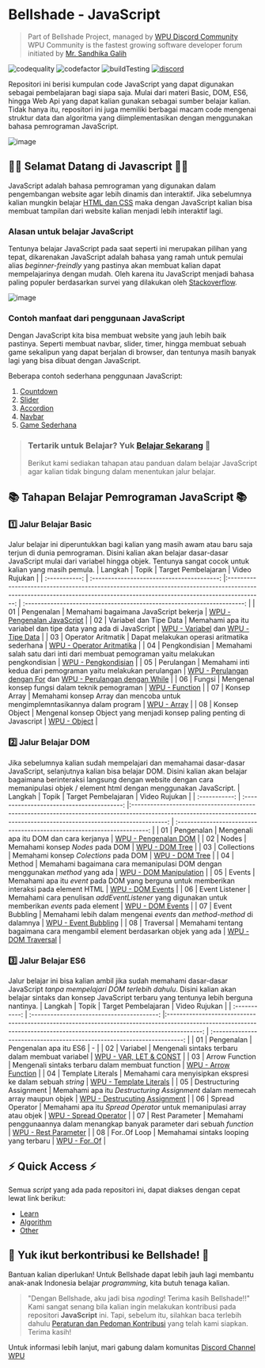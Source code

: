 # Bellshade - JavaScript
> Part of Bellshade Project, managed by [WPU Discord Community](http://discord.gg/S4rrXQU) <br>
> WPU Community is the fastest growing software developer forum initiated by [Mr. Sandhika Galih](https://www.youtube.com/c/WebProgrammingUNPAS)

![codequality](https://img.shields.io/lgtm/grade/javascript/github/bellshade/Javascript?label=code%20quality%3A%20js&style=for-the-badge)
![codefactor](https://img.shields.io/codefactor/grade/github/bellshade/Javascript/main?label=code%20factor%20quality&style=for-the-badge)
![buildTesting](https://img.shields.io/github/workflow/status/bellshade/Javascript/Node%20CI?style=for-the-badge)
[![discord](https://img.shields.io/discord/722002048643497994?logo=discord&logoColor=white&style=for-the-badge)](http://discord.gg/S4rrXQU)

Repositori ini berisi kumpulan code JavaScript yang dapat digunakan sebagai pembelajaran bagi siapa saja. Mulai dari materi Basic, DOM, ES6, hingga Web Api yang dapat kalian gunakan sebagai sumber belajar kalian. Tidak hanya itu, repositori ini juga memiliki berbagai macam code mengenai struktur data dan algoritma yang diimplementasikan dengan menggunakan bahasa pemrograman JavaScript.

![image](https://teknojurnal.com/wp-content/uploads/2016/09/Kelebihan-Bahasa-Pemrograman-JavaScript-Banner.jpg)

## 🎉🎉 Selamat Datang di Javascript 🎉🎉
JavaScript adalah bahasa pemrograman yang digunakan dalam pengembangan website agar lebih dinamis dan interaktif. Jika sebelumnya kalian mungkin belajar [HTML dan CSS](https://github.com/bellshade/HTML-CSS) maka dengan JavaScript kalian bisa membuat tampilan dari website kalian menjadi lebih interaktif lagi.

### Alasan untuk belajar JavaScript

Tentunya belajar JavaScript pada saat seperti ini merupakan pilihan yang tepat, dikarenakan JavaScript adalah bahasa yang ramah untuk pemulai alias _beginner-freindly_ yang pastinya akan membuat kalian dapat mempelajarinya dengan mudah. Oleh karena itu JavaScript menjadi bahasa paling populer berdasarkan survei yang dilakukan oleh [Stackoverflow](https://insights.stackoverflow.com/survey/2021).

![image](https://cdn.discordapp.com/attachments/696006258792333352/905693077484736512/unknown.png)

### Contoh manfaat dari penggunaan JavaScript

Dengan JavaScript kita bisa membuat website yang jauh lebih baik pastinya. Seperti membuat navbar, slider, timer, hingga membuat sebuah game sekalipun yang dapat berjalan di browser, dan tentunya masih banyak lagi yang bisa dibuat dengan JavaScript.

Beberapa contoh sederhana penggunaan JavaScript:
1. [Countdown](https://codepen.io/AllThingsSmitty/pen/JJavZN)
2. [Slider](https://codepen.io/gurovoleg/pen/OqjPLy)
3. [Accordion](https://codepen.io/whit1346/pen/MmeQLR)
4. [Navbar](https://codepen.io/abdosteif/pen/bRoyMb?editors=1100)
5. [Game Sederhana](https://codepen.io/msval/pen/qKhcD)


> ### Tertarik untuk Belajar? Yuk [Belajar Sekarang](learn) 🌟
> Berikut kami sediakan tahapan atau panduan dalam belajar JavaScript agar kalian tidak bingung dalam menentukan jalur belajar.

## :books: Tahapan Belajar Pemrograman JavaScript :books:

### :one: Jalur Belajar Basic

Jalur belajar ini diperuntukkan bagi kalian yang masih awam atau baru saja terjun di dunia pemrograman. Disini kalian akan belajar dasar-dasar JavaScript mulai dari variabel hingga objek. Tentunya sangat cocok untuk kalian yang masih pemula.
| Langkah | Topik | Target Pembelajaran | Video Rujukan |
| :-----------: | :----------------------------------------: |:-----------------------------------------------------------------------------------------------------------------------------------------------------------------------: | :---------------------------------------------------------------------: | 
| 01 | Pengenalan | Memahami bagaimana JavaScript bekerja | [WPU - Pengenalan JavaScript](https://youtu.be/RUTV_5m4VeI) |
| 02 | Variabel dan Tipe Data | Memahami apa itu variabel dan tipe data yang ada di JavaScript | [WPU - Variabel](https://youtu.be/X1q_cK0Qv6o) dan [WPU - Tipe Data](https://youtu.be/1FAnrYu7LCM) |
| 03 | Operator Aritmatik | Dapat melakukan operasi aritmatika sederhana | [WPU - Operator Aritmatika](https://youtu.be/EnXClrVdpTM) |
| 04 | Pengkondisian | Memahami salah satu dari inti dari membuat pemograman yaitu melakukan pengkondisian | [WPU - Pengkondisian](https://youtu.be/hXbDQryJAh0) |
| 05 | Perulangan | Memahami inti kedua dari pemograman yaitu melakukan perulangan | [WPU - Perulangan dengan For](https://youtu.be/1HussC8jKrk) dan [WPU - Perulangan dengan While](https://youtu.be/61XLzozBj2c) |
| 06 | Fungsi | Mengenal konsep fungsi dalam teknik pemograman | [WPU - Function](https://youtu.be/6-UqHXBtYkg) |
| 07 | Konsep Array | Memahami konsep Array dan mencoba untuk mengimplemntasikannya dalam program | [WPU - Array](https://youtu.be/CW5pfpafgDE) |
| 08 | Konsep Object | Mengenal konsep Object yang menjadi konsep paling penting di Javascript | [WPU - Object](https://youtu.be/RKsapPaUgww) |

### :two: Jalur Belajar DOM

Jika sebelumnya kalian sudah mempelajari dan memahamai dasar-dasar JavaScript, selanjutnya kalian bisa belajar DOM. Disini kalian akan belajar bagaimana berinteraksi langsung dengan website dengan cara memanipulasi objek / element html dengan menggunakan JavaScript.
| Langkah | Topik | Target Pembelajaran | Video Rujukan |
| :-----------: | :----------------------------------------: |:-----------------------------------------------------------------------------------------------------------------------------------------------------------------------: | :---------------------------------------------------------------------: | 
| 01 | Pengenalan | Mengenali apa itu DOM dan cara kerjanya | [WPU - Pengenalan DOM](https://youtu.be/aT60R1cySLM) |
| 02 | Nodes | Memahami konsep _Nodes_ pada DOM | [WPU - DOM Tree](https://youtu.be/zY5RlT5q5EM) |
| 03 | Collections | Memahami konsep _Colections_ pada DOM | [WPU - DOM Tree](https://youtu.be/zY5RlT5q5EM) |
| 04 | Method | Memahami bagaimana cara memanipulasi DOM dengan menggunakan _method_ yang ada | [WPU - DOM Manipulation](https://youtu.be/ff5aKnXmnx0) |
| 05 | Events | Memahami apa itu _event_ pada DOM yang berguna untuk memberikan interaksi pada element HTML | [WPU - DOM Events](https://youtu.be/ndYweb0Yn6o) |
| 06 | Event Listener | Memahami cara penulisan _addEventListener_ yang digunakan untuk memberikan _events_ pada element | [WPU - DOM Events](https://youtu.be/ndYweb0Yn6o) |
| 07 | Event Bubbling | Memahami lebih dalam mengenai _events_ dan _method-method_ di dalamnya | [WPU - Event Bubbling](https://youtu.be/a_JFfPHTAf4) |
| 08 | Traversal | Memahami tentang bagaimana cara mengambil element berdasarkan objek yang ada | [WPU - DOM Traversal](https://youtu.be/SVOCSoGYdpQ) |

### :three: Jalur Belajar ES6
Jalur belajar ini bisa kalian ambil jika sudah memahami dasar-dasar JavaScript *tanpa mempelajari DOM terlebih dahulu*. Disini kalian akan belajar sintaks dan konsep JavaScript terbaru yang tentunya lebih berguna nantinya.
| Langkah | Topik | Target Pembelajaran | Video Rujukan |
| :-----------: | :----------------------------------------: |:-----------------------------------------------------------------------------------------------------------------------------------------------------------------------: | :---------------------------------------------------------------------: | 
| 01 | Pengenalan | Pengenalan apa itu ES6 | - |
| 02 | Variabel | Mengenali sintaks terbaru dalam membuat variabel | [WPU - VAR, LET & CONST](https://youtu.be/7HDgJScwIrI) |
| 03 | Arrow Function | Mengenali sintaks terbaru dalam membuat function | [WPU - Arrow Function](https://youtu.be/C8U_3_SBk6s) |
| 04 | Template Literals | Memahami cara menyisipkan ekspresi ke dalam sebuah _string_  | [WPU - Template Literals](https://youtu.be/LywZF-xcfd8) |
| 05 | Destructuring Assignment | Memahami apa itu _Destructuring Assignment_ dalam memecah array maupun objek  | [WPU - Destrucuting Assignment](https://youtu.be/7f11bDxZSP0) |
| 06 | Spread Operator | Memahami apa itu _Spread Operator_ untuk memanipulasi array atau objek | [WPU - Spread Operator](https://youtu.be/AT5hfOL1Ddk) |
| 07 | Rest Parameter | Memahami penggunaannya dalam menangkap banyak parameter dari sebuah _function_ | [WPU - Rest Parameter](https://youtu.be/C0mPB-lyI1I) |
| 08 | For..Of Loop | Memahamai sintaks looping yang terbaru | [WPU - For..Of](https://youtu.be/LXOG9rHkYOo) |

## ⚡ Quick Access ⚡

Semua _script_ yang ada pada repositori ini, dapat diakses dengan cepat lewat link berikut:

- [Learn](learn/)
- [Algorithm](algorithm/)
- [Other](other/)

## 🤩 Yuk ikut berkontribusi ke Bellshade! 🤩 

Bantuan kalian diperlukan! Untuk Bellshade dapat lebih jauh lagi membantu anak-anak Indonesia belajar *programming*, kita butuh tenaga kalian.
> "Dengan Bellshade, aku jadi bisa *ngoding*! Terima kasih Bellshade!!"
Kami sangat senang bila kalian ingin melakukan kontribusi pada repositori **JavaScript** ini. Tapi, sebelum itu, silahkan baca terlebih dahulu [Peraturan dan Pedoman Kontribusi](CONTRIBUTING.md) yang telah kami siapkan. Terima kasih! 

Untuk informasi lebih lanjut, mari gabung dalam komunitas [Discord Channel WPU](http://discord.gg/S4rrXQU)
